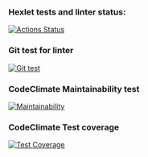 ### Hexlet tests and linter status:
[![Actions Status](https://github.com/PavelKurzaev/frontend-project-lvl2/workflows/hexlet-check/badge.svg)](https://github.com/PavelKurzaev/frontend-project-lvl2/actions)

### Git test for linter
[![Git test](https://github.com/PavelKurzaev/frontend-project-lvl2/workflows/Git_Test/badge.svg)](https://github.com/PavelKurzaev/frontend-project-lvl2/actions)

### CodeClimate Maintainability test
[![Maintainability](https://api.codeclimate.com/v1/badges/1282261f9d792f6a8330/maintainability)](https://codeclimate.com/github/codeclimate/codeclimate/maintainability)

### CodeClimate Test coverage
[![Test Coverage](https://api.codeclimate.com/v1/badges/1282261f9d792f6a8330/test_coverage)](https://codeclimate.com/github/codeclimate/codeclimate/test_coverage)